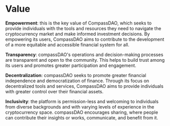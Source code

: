 # Value

**Empowerment**: this is the key value of CompassDAO, which seeks to provide individuals with the tools and resources they need to navigate the cryptocurrency market and make informed investment decisions. By empowering its users, CompassDAO aims to contribute to the development of a more equitable and accessible financial system for all.

**Transparency**: compassDAO's operations and decision-making processes are transparent and open to the community. This helps to build trust among its users and promotes greater participation and engagement.

**Decentralization**: compassDAO seeks to promote greater financial independence and democratization of finance. Through its focus on decentralized tools and services, CompassDAO aims to provide individuals with greater control over their financial assets.

**Inclusivity**: the platform is permission-less and welcoming to individuals from diverse backgrounds and with varying levels of experience in the cryptocurrency space. compassDAO encourages sharing, where people can contribute their insights or works, communicate, and benefit from it.
